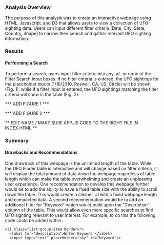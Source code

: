 ### Analysis Overview

The purpose of this analysis was to create an interactive webpage using HTML, Javascript, and D3 that allows users to view a collection of UFO sighting data. Users
can input different filter criteria (Date, City, State, Country, Shape) to narrow their search and gather relevant UFO sighting information.

### Results

#### Performing a Search
To perform a search, users input filter criteria into any, all, or none of the Filter Search input boxes. If no filter criteria is entered, the UFO sightings for the placeholder inputs (1/10/2010, Roswell, CA, US, Circle) will be shown (Fig. 1), while if a filter input is entered, the UFO sightings matching the filter criteria will show in the table (Fig. 2). 

*** ADD FIGURE 1 ***

*** ADD FIGURE 2 ***

** EDIT NAME / MAKE SURE APP.JS GOES TO THE RIGHT FILE IN INDEX.HTML **


### Summary

#### Drawbacks and Recommendations
One drawback of this webpage is the unlimited length of the table. While the UFO Finder table is interactive and will change based on filter criteria, it will display
the total amount of data down the webpage regardless of table length which can make the table overwhelming and create an unpleasing user experience. One recommendation
to develop this webpage further would be to add the ability to have a fixed table size with the ability to scroll down the table. This would create a cleaner UI with a 
fixed webpage length and compacted data. A second recommendation would be to add an additional filter for "Keyword" which would build upon the "Description" column of the table. This would allow even more specific searches to find UFO sighting relevant to user interest. For example, to do this the following code could be added within </ul>:

```
<li class="list-group-item bg-dark">
  <label for="description">Enter Keyword </label>
  <input type="text" placeholder="sky" id="keyword"/>
```
